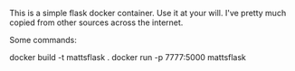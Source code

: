 This is a simple flask docker container. Use it at your will. I've pretty much
copied from other sources across the internet.

Some commands:

docker build -t mattsflask .
docker run -p 7777:5000 mattsflask
